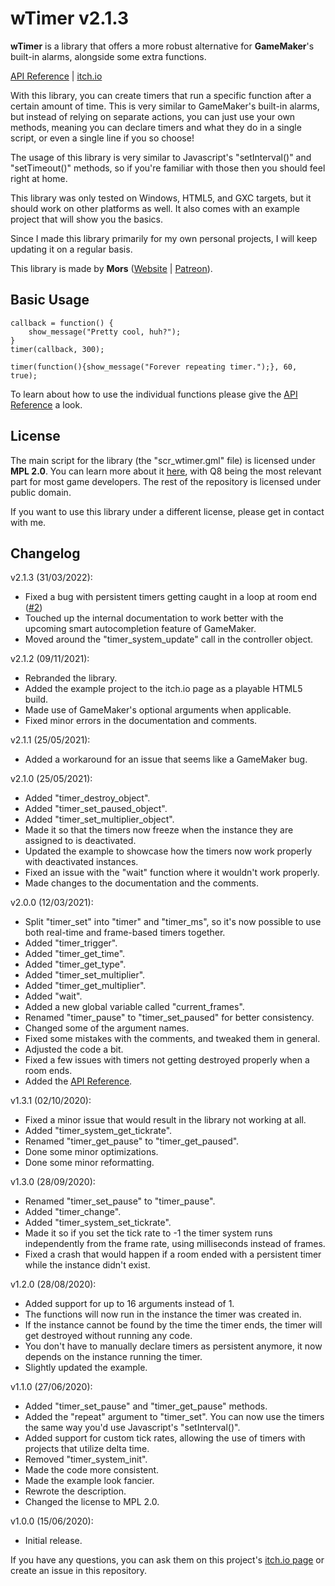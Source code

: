 # wTimer v2.1.3

**wTimer** is a library that offers a more robust alternative for **GameMaker**'s built-in alarms, alongside some extra functions.

[API Reference](https://github.com/MorsGames/wTimer/wiki) | [itch.io](https://mors-games.itch.io/wTimer)

With this library, you can create timers that run a specific function after a certain amount of time. This is very similar to GameMaker's built-in alarms, but instead of relying on separate actions, you can just use your own methods, meaning you can declare timers and what they do in a single script, or even a single line if you so choose!

The usage of this library is very similar to Javascript's "setInterval()" and "setTimeout()" methods, so if you're familiar with those then you should feel right at home.

This library was only tested on Windows, HTML5, and GXC targets, but it should work on other platforms as well. It also comes with an example project that will show you the basics.

Since I made this library primarily for my own personal projects, I will keep updating it on a regular basis.

This library is made by **Mors** ([Website](http://mors-games.com) | [Patreon](https://www.patreon.com/MorsGames)).


## Basic Usage

```gml
callback = function() {
	show_message("Pretty cool, huh?");
}
timer(callback, 300);

timer(function(){show_message("Forever repeating timer.");}, 60, true);
```

To learn about how to use the individual functions please give the [API Reference](https://github.com/MorsGames/wTimer/wiki) a look.


## License
The main script for the library (the "scr_wtimer.gml" file) is licensed under **MPL 2.0**. You can learn more about it [here](https://www.mozilla.org/en-US/MPL/2.0/FAQ/), with Q8 being the most relevant part for most game developers. The rest of the repository is licensed under public domain.

If you want to use this library under a different license, please get in contact with me.


## Changelog
v2.1.3 (31/03/2022):
- Fixed a bug with persistent timers getting caught in a loop at room end ([#2](/../../issues/2))
- Touched up the internal documentation to work better with the upcoming smart autocompletion feature of GameMaker.
- Moved around the "timer_system_update" call in the controller object.

v2.1.2 (09/11/2021):
- Rebranded the library.
- Added the example project to the itch.io page as a playable HTML5 build.
- Made use of GameMaker's optional arguments when applicable.
- Fixed minor errors in the documentation and comments.

v2.1.1 (25/05/2021):
- Added a workaround for an issue that seems like a GameMaker bug.

v2.1.0 (25/05/2021):
- Added "timer_destroy_object".
- Added "timer_set_paused_object".
- Added "timer_set_multiplier_object".
- Made it so that the timers now freeze when the instance they are assigned to is deactivated.
- Updated the example to showcase how the timers now work properly with deactivated instances.
- Fixed an issue with the "wait" function where it wouldn't work properly.
- Made changes to the documentation and the comments.

v2.0.0 (12/03/2021):
- Split "timer_set" into "timer" and "timer_ms", so it's now possible to use both real-time and frame-based timers together.
- Added "timer_trigger".
- Added "timer_get_time".
- Added "timer_get_type".
- Added "timer_set_multiplier".
- Added "timer_get_multiplier".
- Added "wait".
- Added a new global variable called "current_frames".
- Renamed "timer_pause" to "timer_set_paused" for better consistency.
- Changed some of the argument names.
- Fixed some mistakes with the comments, and tweaked them in general.
- Adjusted the code a bit.
- Fixed a few issues with timers not getting destroyed properly when a room ends.
- Added the [API Reference](https://github.com/MorsGames/wTimer/wiki).

v1.3.1 (02/10/2020):
- Fixed a minor issue that would result in the library not working at all.
- Added "timer_system_get_tickrate".
- Renamed "timer_get_pause" to "timer_get_paused".
- Done some minor optimizations.
- Done some minor reformatting.

v1.3.0 (28/09/2020):
- Renamed "timer_set_pause" to "timer_pause".
- Added "timer_change".
- Added "timer_system_set_tickrate".
- Made it so if you set the tick rate to -1 the timer system runs independently from the frame rate, using milliseconds instead of frames. 
- Fixed a crash that would happen if a room ended with a persistent timer while the instance didn't exist.

v1.2.0 (28/08/2020):
- Added support for up to 16 arguments instead of 1.
- The functions will now run in the instance the timer was created in.
- If the instance cannot be found by the time the timer ends, the timer will get destroyed without running any code.
- You don't have to manually declare timers as persistent anymore, it now depends on the instance running the timer.
- Slightly updated the example.

v1.1.0 (27/06/2020):
- Added "timer_set_pause" and "timer_get_pause" methods.
- Added the "repeat" argument to "timer_set". You can now use the timers the same way you'd use Javascript's "setInterval()".
- Added support for custom tick rates, allowing the use of timers with projects that utilize delta time.
- Removed "timer_system_init".
- Made the code more consistent.
- Made the example look fancier.
- Rewrote the description.
- Changed the license to MPL 2.0.

v1.0.0 (15/06/2020):
- Initial release.

If you have any questions, you can ask them on this project's [itch.io page](https://mors-games.itch.io/WalrusTimer) or create an issue in this repository.
